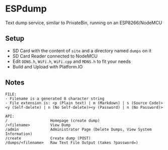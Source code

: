 # ESPdump

Text dump service, similar to PrivateBin, running on an ESP8266/NodeMCU

## Setup

- SD Card with the content of `site` and a directory named `dumps` on it
- SD Card Reader connected to NodeMCU
- Edit `DDNS.h`, `WiFi.h`, `WiFi.cpp` and `MDNS.h` to fit your needs
- Build and Upload with Platform.IO

## Notes

```
FILE:
- Filename is a generated 8 character string
- File extension is: <p (Plain text) | m (Markdown) | s (Source Code)><y (Self-delete) | n (No Self-delete)><y (Password) | n (No Password)>

API:
/					Homepage (create dump)
/<filename>			View Dump
/admin				Administrator Page (Delete Dumps, View System Information)
/create				Create dump (POST)
/dumps/<filename>	Raw Text File Output (takes ?password=)
```